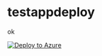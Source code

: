# testappdeploy
ok

[![Deploy to Azure](https://aka.ms/deploytoazurebutton)](https://portal.azure.com/#create/Microsoft.Template/uri/https://raw.githubusercontent.com/ios-x/testappdeploy/main/azuredeploy.json)
